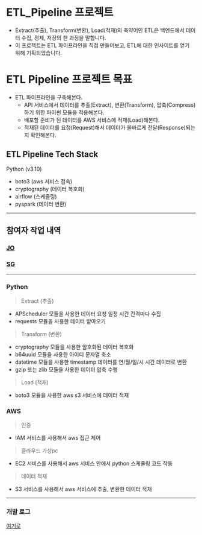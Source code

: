 # ETL_Pipeline 프로젝트

- Extract(추출), Transform(변환), Load(적재)의 축약어인 ETL은 백엔드에서 데이터 수집, 정제, 저장의 한 과정을 말합니다.
- 이 프로젝트는 ETL 파이프라인을 직접 만들어보고, ETL에 대한 인사이트를 얻기 위해 기획되었습니다.

# ETL Pipeline 프로젝트 목표

- ETL 파이프라인을 구축해본다.
    - API 서비스에서 데이터를 추출(Extract), 변환(Transform), 압축(Compress)하기 위한 파이썬 모듈을 적용해본다.
    - 배포할 준비가 된 데이터를 AWS 서비스에 적재(Load)해본다.
    - 적재된 데이터를 요청(Request)해서 데이터가 올바르게 전달(Response)되는지 확인해본다.

## ETL Pipeline Tech Stack
Python (v3.10)
- boto3 (aws 서비스 접속)
- cryptography (데이터 복호화)
- airflow (스케줄링)
- pyspark (데이터 변환)


---

## 참여자 작업 내역

### [JO](doc/LOG_JO.md)

### [SG](doc/LOG_SG.md)

---

### Python

> Extract (추출)
> 
- APScheduler 모듈을 사용한 데이터 요청 일정 시간 간격마다 수집
- requests 모듈을 사용한 데이터 받아오기

> Transform (변환)
> 
- cryptography 모듈을 사용한 암호화된 데이터 복호화
- b64uuid 모듈을 사용한 아이디 문자열 축소
- datetime 모듈을 사용한 timestamp 데이터를 연/월/일/시 시간 데이터로 변환
- gzip 또는 zlib 모듈을 사용한 데이터 압축 수행

> Load (적재)
> 
- boto3 모듈을 사용한 aws s3 서비스에 데이터 적재

### AWS

> 인증
> 
- IAM 서비스를 사용해서 aws 접근 제어

> 클라우드 가상pc
> 
- EC2 서비스를 사용해서 aws 서비스 안에서 python 스케줄링 코드 작동

> 데이터 적재
> 
- S3 서비스를 사용해서 aws 서비스에 추출, 변환한 데이터 적재

---

### 개발 로그
[여기로](doc/LOG.md)